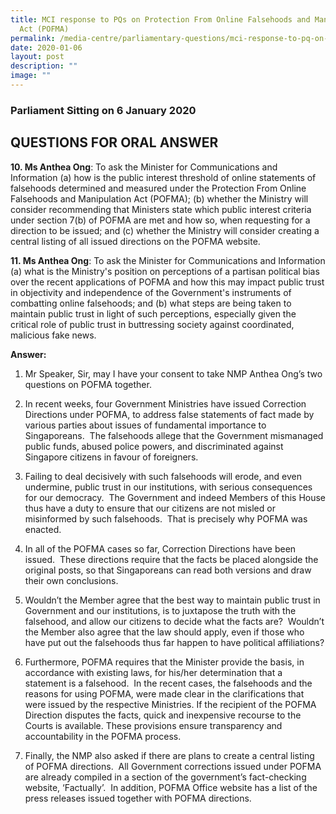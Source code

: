 ```yaml
---
title: MCI response to PQs on Protection From Online Falsehoods and Manipulation
  Act (POFMA)
permalink: /media-centre/parliamentary-questions/mci-response-to-pq-on-pofma/
date: 2020-01-06
layout: post
description: ""
image: ""
---
```

### Parliament Sitting on 6 January 2020

QUESTIONS FOR ORAL ANSWER
-------------------------

**10. Ms Anthea Ong**: To ask the Minister for Communications and Information (a) how is the public interest threshold of online statements of falsehoods determined and measured under the Protection From Online Falsehoods and Manipulation Act (POFMA); (b) whether the Ministry will consider recommending that Ministers state which public interest criteria under section 7(b) of POFMA are met and how so, when requesting for a direction to be issued; and (c) whether the Ministry will consider creating a central listing of all issued directions on the POFMA website.  
  
**11. Ms Anthea Ong**: To ask the Minister for Communications and Information (a) what is the Ministry's position on perceptions of a partisan political bias over the recent applications of POFMA and how this may impact public trust in objectivity and independence of the Government's instruments of combatting online falsehoods; and (b) what steps are being taken to maintain public trust in light of such perceptions, especially given the critical role of public trust in buttressing society against coordinated, malicious fake news.   
  
**Answer:**  
  
1. Mr Speaker, Sir, may I have your consent to take NMP Anthea Ong’s two questions on POFMA together.  
  
2. In recent weeks, four Government Ministries have issued Correction Directions under POFMA, to address false statements of fact made by various parties about issues of fundamental importance to Singaporeans.  The falsehoods allege that the Government mismanaged public funds, abused police powers, and discriminated against Singapore citizens in favour of foreigners.   
  
3. Failing to deal decisively with such falsehoods will erode, and even undermine, public trust in our institutions, with serious consequences for our democracy.  The Government and indeed Members of this House thus have a duty to ensure that our citizens are not misled or misinformed by such falsehoods.  That is precisely why POFMA was enacted.  
  
4. In all of the POFMA cases so far, Correction Directions have been issued.  These directions require that the facts be placed alongside the original posts, so that Singaporeans can read both versions and draw their own conclusions.    
  
5. Wouldn’t the Member agree that the best way to maintain public trust in Government and our institutions, is to juxtapose the truth with the falsehood, and allow our citizens to decide what the facts are?  Wouldn’t the Member also agree that the law should apply, even if those who have put out the falsehoods thus far happen to have political affiliations?  
  
6. Furthermore, POFMA requires that the Minister provide the basis, in accordance with existing laws, for his/her determination that a statement is a falsehood.  In the recent cases, the falsehoods and the reasons for using POFMA, were made clear in the clarifications that were issued by the respective Ministries. If the recipient of the POFMA Direction disputes the facts, quick and inexpensive recourse to the Courts is available. These provisions ensure transparency and accountability in the POFMA process.    
  
7. Finally, the NMP also asked if there are plans to create a central listing of POFMA directions.  All Government corrections issued under POFMA are already compiled in a section of the government’s fact-checking website, ‘Factually’.  In addition, POFMA Office website has a list of the press releases issued together with POFMA directions.